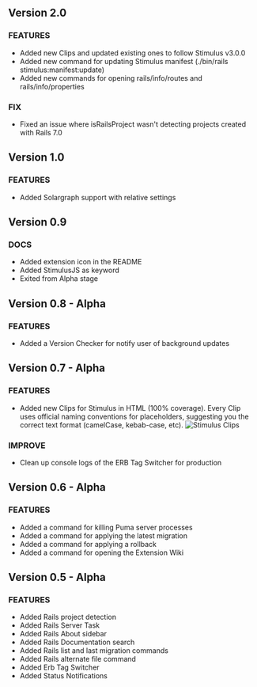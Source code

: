 ## Version 2.0

### FEATURES

-   Added new Clips and updated existing ones to follow Stimulus v3.0.0
-   Added new command for updating Stimulus manifest (./bin/rails stimulus:manifest:update)
-   Added new commands for opening rails/info/routes and rails/info/properties

### FIX

-   Fixed an issue where isRailsProject wasn't detecting projects created with Rails 7.0

## Version 1.0

### FEATURES

-   Added Solargraph support with relative settings

## Version 0.9

### DOCS

-   Added extension icon in the README
-   Added StimulusJS as keyword
-   Exited from Alpha stage

## Version 0.8 - Alpha

### FEATURES

-   Added a Version Checker for notify user of background updates

## Version 0.7 - Alpha

### FEATURES

-   Added new Clips for Stimulus in HTML (100% coverage). Every Clip uses official naming conventions for placeholders, suggesting you the correct text format (camelCase, kebab-case, etc).
    ![Stimulus Clips](https://raw.githubusercontent.com/tommasongr/nova-rails/main/docs/images/stimulus-clips.png)

### IMPROVE

-   Clean up console logs of the ERB Tag Switcher for production

## Version 0.6 - Alpha

### FEATURES

-   Added a command for killing Puma server processes
-   Added a command for applying the latest migration
-   Added a command for applying a rollback
-   Added a command for opening the Extension Wiki

## Version 0.5 - Alpha

### FEATURES

-   Added Rails project detection
-   Added Rails Server Task
-   Added Rails About sidebar
-   Added Rails Documentation search
-   Added Rails list and last migration commands
-   Added Rails alternate file command
-   Added Erb Tag Switcher
-   Added Status Notifications
